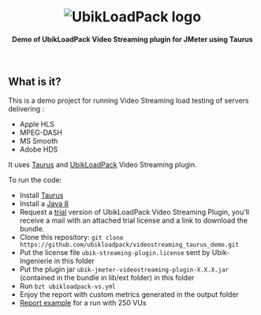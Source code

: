 <h1 align="center"><img src="https://ubikloadpack.com/img/ulp.png" alt="UbikLoadPack logo" /></h1>
<h4 align="center">Demo of UbikLoadPack Video Streaming plugin for JMeter using Taurus</h4>
<br>

## What is it?

This is a demo project for running Video Streaming load testing of servers delivering :
- Apple HLS
- MPEG-DASH
- MS Smooth
- Adobe HDS

It uses [Taurus](https://gettaurus.org) and [UbikLoadPack](https://ubikloadpack.com) Video Streaming plugin.

To run the code:

- Install [Taurus](https://gettaurus.org/install/Installation/)
- Install a [Java 8](http://www.oracle.com/technetwork/java/javase/downloads/jdk8-downloads-2133151.html)
- Request a [trial](https://ubikloadpack.com/tryout.php) version of UbikLoadPack Video Streaming Plugin, you'll receive a mail with an attached trial license and a link to download the bundle. 
- Clone this repository: `git clone https://github.com/ubikloadpack/videostreaming_taurus_demo.git`
- Put the license file `ubik-streaming-plugin.license` sent by Ubik-Ingenierie in this folder
- Put the plugin jar `ubik-jmeter-videostreaming-plugin-X.X.X.jar` (contained in the bundle in lib/ext folder) in this folder
- Run  `bzt ubikloadpack-vs.yml`
- Enjoy the report with custom metrics generated in the output folder
- [Report example](https://a.blazemeter.com/app/?public-token=QxDol44Xh7eqSm7LPXf38M7Gj2qZ96VFcOHcnlPVOJ409V6V5U#reports/r-ext-5b9131e708f56/summary) for a run with 250 VUs


